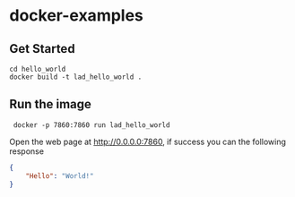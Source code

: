 # docker-examples

## Get Started
```shell
cd hello_world
docker build -t lad_hello_world .
```

## Run the image

```shell
 docker -p 7860:7860 run lad_hello_world
```

Open the web page at http://0.0.0.0:7860, if success you can the following response 

```json
{
    "Hello": "World!"
}
```
